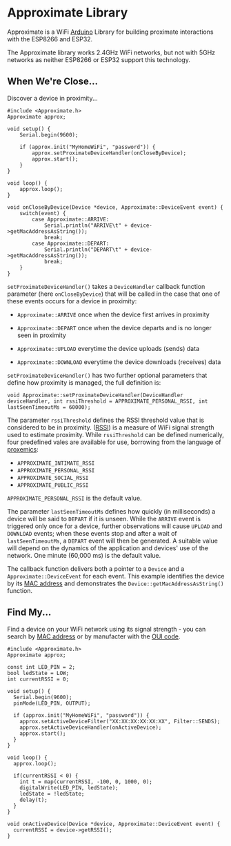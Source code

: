# Approximate Library
Approximate is a WiFi [Arduino](http://www.arduino.cc/download) Library for building proximate interactions with the ESP8266 and ESP32.

The Approximate library works 2.4GHz WiFi networks, but not with 5GHz networks as neither ESP8266 or ESP32 support this technology.

## When We're Close...
Discover a device in proximity...

```
#include <Approximate.h>
Approximate approx;

void setup() {
    Serial.begin(9600);

    if (approx.init("MyHomeWiFi", "password")) {
        approx.setProximateDeviceHandler(onCloseByDevice);
        approx.start();
    }
}

void loop() {
    approx.loop();
}

void onCloseByDevice(Device *device, Approximate::DeviceEvent event) {
    switch(event) {
        case Approximate::ARRIVE:
            Serial.println("ARRIVE\t" + device->getMacAddressAsString());
            break;
        case Approximate::DEPART:
            Serial.println("DEPART\t" + device->getMacAddressAsString());
            break;
    }
}
```

`setProximateDeviceHandler()` takes a `DeviceHandler` callback function parameter (here `onCloseByDevice`) that will be called in the case that one of these events occurs for a device in proximity:

* `Approximate::ARRIVE` once when the device first arrives in proximity

* `Approximate::DEPART` once when the device departs and is no longer seen in proximity

* `Approximate::UPLOAD` everytime the device uploads (sends) data

* `Approximate::DOWNLOAD` everytime the device downloads (receives) data

`setProximateDeviceHandler()` has two further optional parameters that define how proximity is managed, the full definition is:

```
void Approximate::setProximateDeviceHandler(DeviceHandler deviceHandler, int rssiThreshold = APPROXIMATE_PERSONAL_RSSI, int lastSeenTimeoutMs = 60000);
```

The parameter `rssiThreshold` defines the RSSI threshold value that is considered to be in proximity. ([RSSI](https://en.wikipedia.org/wiki/Received_signal_strength_indication)) is a measure of WiFi signal strength used to estimate proximity. While `rssiThreshold` can be defined numerically, four predefined vales are available for use, borrowing from the language of [proxemics](https://en.wikipedia.org/wiki/Proxemics):

* `APPROXIMATE_INTIMATE_RSSI`
* `APPROXIMATE_PERSONAL_RSSI`
* `APPROXIMATE_SOCIAL_RSSI`
* `APPROXIMATE_PUBLIC_RSSI`

`APPROXIMATE_PERSONAL_RSSI` is the default value.

The parameter `lastSeenTimeoutMs` defines how quickly (in milliseconds) a device will be said to `DEPART` if it is unseen. While the `ARRIVE` event is triggered only once for a device, further observations will cause `UPLOAD` and `DOWNLOAD` events; when these events stop and after a wait of `lastSeenTimeoutMs`, a `DEPART` event will then be generated. A suitable value will depend on the dynamics of the application and devices' use of the network. One minute (60,000 ms) is the default value.

The callback function delivers both a pointer to a `Device` and a `Approximate::DeviceEvent` for each event. This example identifies the device by its [MAC address](https://en.wikipedia.org/wiki/MAC_address) and demonstrates the `Device::getMacAddressAsString()` function.

## Find My...
Find a device on your WiFi network using its signal strength - you can search by [MAC address](https://en.wikipedia.org/wiki/MAC_address) or by manufacter with the [OUI code](https://en.wikipedia.org/wiki/Organizationally_unique_identifier).

```
#include <Approximate.h>
Approximate approx;

const int LED_PIN = 2;
bool ledState = LOW;
int currentRSSI = 0;

void setup() {
  Serial.begin(9600);
  pinMode(LED_PIN, OUTPUT);

  if (approx.init("MyHomeWiFi", "password")) {
    approx.setActiveDeviceFilter("XX:XX:XX:XX:XX:XX", Filter::SENDS);
    approx.setActiveDeviceHandler(onActiveDevice);
    approx.start();
  }
}

void loop() {
  approx.loop();

  if(currentRSSI < 0) {
    int t = map(currentRSSI, -100, 0, 1000, 0);
    digitalWrite(LED_PIN, ledState);
    ledState = !ledState;
    delay(t);
  }
}

void onActiveDevice(Device *device, Approximate::DeviceEvent event) {
  currentRSSI = device->getRSSI();
}
```
